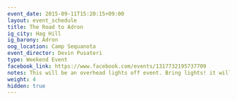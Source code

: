 ```yaml
---
event_date: 2015-09-11T15:20:15+09:00
layout: event_schedule
title: The Road to Adron
ig_city: Hag Hill
ig_barony: Adron
oog_location: Camp Sequanota
event_director: Devin Pusateri
type: Weekend Event
facebook_link: https://www.facebook.com/events/1317732195737709
notes: This will be an overhead lights off event. Bring lights! it will be hard to see indoors! 
weight: 4
hidden: true
---
```

